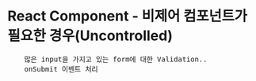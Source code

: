 # React Component - 비제어 컴포넌트가 필요한 경우(Uncontrolled)

<pre>
    많은 input을 가지고 있는 form에 대한 Validation..
    onSubmit 이벤트 처리
</pre>